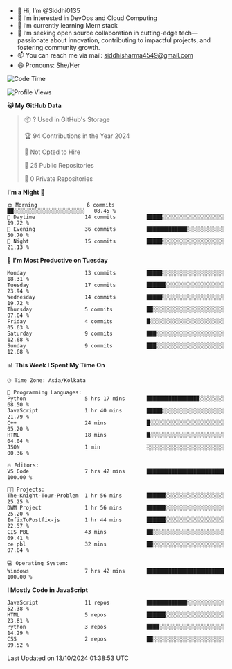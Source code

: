 - 👋 Hi, I’m @Siddhi0135
- 👀 I’m interested in DevOps and Cloud Computing
- 🌱 I’m currently learning Mern stack
- 💞️ I’m seeking open source collaboration in cutting-edge
     tech—passionate about innovation, contributing to impactful projects,
     and fostering community growth.
- 📫 You can reach me via mail: siddhisharma4549@gmail.com
- 😄 Pronouns: She/Her


<!--START_SECTION:waka-->
![Code Time](http://img.shields.io/badge/Code%20Time-21%20hrs%2057%20mins-blue)

![Profile Views](http://img.shields.io/badge/Profile%20Views-0-blue)

**🐱 My GitHub Data** 

> 📦 ? Used in GitHub's Storage 
 > 
> 🏆 94 Contributions in the Year 2024
 > 
> 🚫 Not Opted to Hire
 > 
> 📜 25 Public Repositories 
 > 
> 🔑 0 Private Repositories 
 > 
**I'm a Night 🦉** 

```text
🌞 Morning                6 commits           ██░░░░░░░░░░░░░░░░░░░░░░░   08.45 % 
🌆 Daytime                14 commits          █████░░░░░░░░░░░░░░░░░░░░   19.72 % 
🌃 Evening                36 commits          █████████████░░░░░░░░░░░░   50.70 % 
🌙 Night                  15 commits          █████░░░░░░░░░░░░░░░░░░░░   21.13 % 
```
📅 **I'm Most Productive on Tuesday** 

```text
Monday                   13 commits          █████░░░░░░░░░░░░░░░░░░░░   18.31 % 
Tuesday                  17 commits          ██████░░░░░░░░░░░░░░░░░░░   23.94 % 
Wednesday                14 commits          █████░░░░░░░░░░░░░░░░░░░░   19.72 % 
Thursday                 5 commits           ██░░░░░░░░░░░░░░░░░░░░░░░   07.04 % 
Friday                   4 commits           █░░░░░░░░░░░░░░░░░░░░░░░░   05.63 % 
Saturday                 9 commits           ███░░░░░░░░░░░░░░░░░░░░░░   12.68 % 
Sunday                   9 commits           ███░░░░░░░░░░░░░░░░░░░░░░   12.68 % 
```


📊 **This Week I Spent My Time On** 

```text
🕑︎ Time Zone: Asia/Kolkata

💬 Programming Languages: 
Python                   5 hrs 17 mins       █████████████████░░░░░░░░   68.50 % 
JavaScript               1 hr 40 mins        █████░░░░░░░░░░░░░░░░░░░░   21.79 % 
C++                      24 mins             █░░░░░░░░░░░░░░░░░░░░░░░░   05.20 % 
HTML                     18 mins             █░░░░░░░░░░░░░░░░░░░░░░░░   04.04 % 
JSON                     1 min               ░░░░░░░░░░░░░░░░░░░░░░░░░   00.36 % 

🔥 Editors: 
VS Code                  7 hrs 42 mins       █████████████████████████   100.00 % 

🐱‍💻 Projects: 
The-Knight-Tour-Problem  1 hr 56 mins        ██████░░░░░░░░░░░░░░░░░░░   25.25 % 
DWM Project              1 hr 56 mins        ██████░░░░░░░░░░░░░░░░░░░   25.20 % 
InfixToPostfix-js        1 hr 44 mins        ██████░░░░░░░░░░░░░░░░░░░   22.57 % 
CIS PBL                  43 mins             ██░░░░░░░░░░░░░░░░░░░░░░░   09.41 % 
ce pbl                   32 mins             ██░░░░░░░░░░░░░░░░░░░░░░░   07.04 % 

💻 Operating System: 
Windows                  7 hrs 42 mins       █████████████████████████   100.00 % 
```

**I Mostly Code in JavaScript** 

```text
JavaScript               11 repos            █████████████░░░░░░░░░░░░   52.38 % 
HTML                     5 repos             ██████░░░░░░░░░░░░░░░░░░░   23.81 % 
Python                   3 repos             ████░░░░░░░░░░░░░░░░░░░░░   14.29 % 
CSS                      2 repos             ██░░░░░░░░░░░░░░░░░░░░░░░   09.52 % 
```




 Last Updated on 13/10/2024 01:38:53 UTC
<!--END_SECTION:waka-->

<!---
Siddhi0135/Siddhi0135 is a ✨ special ✨ repository because its `README.md` (this file) appears on your GitHub profile.
You can click the Preview link to take a look at your changes.
--->
